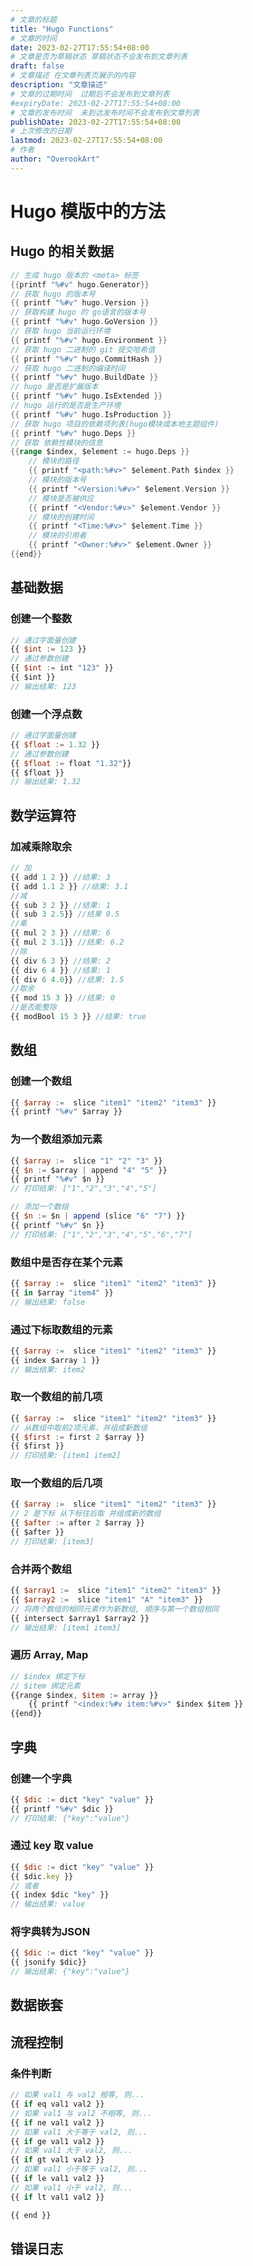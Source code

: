 ```yaml
---
# 文章的标题
title: "Hugo Functions"
# 文章的时间
date: 2023-02-27T17:55:54+08:00
# 文章是否为草稿状态 草稿状态不会发布到文章列表
draft: false
# 文章描述 在文章列表页展示的内容
description: "文章描述"
# 文章的过期时间  过期后不会发布到文章列表
#expiryDate: 2023-02-27T17:55:54+08:00 
# 文章的发布时间  未到达发布时间不会发布到文章列表
publishDate: 2023-02-27T17:55:54+08:00
# 上次修改的日期
lastmod: 2023-02-27T17:55:54+08:00
# 作者
author: "OverookArt"
---
```


# Hugo 模版中的方法  

## Hugo 的相关数据  

``` go
// 生成 hugo 版本的 <meta> 标签
{{printf "%#v" hugo.Generator}}
// 获取 hugo 的版本号
{{ printf "%#v" hugo.Version }}
// 获取构建 hugo 的 go语言的版本号
{{ printf "%#v" hugo.GoVersion }}
// 获取 hugo 当前运行环境
{{ printf "%#v" hugo.Environment }}
// 获取 hugo 二进制的 git 提交哈希值
{{ printf "%#v" hugo.CommitHash }}
// 获取 hugo 二进制的编译时间
{{ printf "%#v" hugo.BuildDate }}
// hugo 是否是扩展版本
{{ printf "%#v" hugo.IsExtended }}
// hugo 运行的是否是生产环境
{{ printf "%#v" hugo.IsProduction }}
// 获取 hugo 项目的依赖项列表(hugo模块或本地主题组件)
{{ printf "%#v" hugo.Deps }}
// 获取 依赖性模块的信息
{{range $index, $element := hugo.Deps }}
    // 模块的路径
    {{ printf "<path:%#v>" $element.Path $index }}
    // 模块的版本号
    {{ printf "<Version:%#v>" $element.Version }}
    // 模块是否被供应
    {{ printf "<Vendor:%#v>" $element.Vendor }}
    // 模块的创建时间
    {{ printf "<Time:%#v>" $element.Time }}
    // 模块的引用者
    {{ printf "<Owner:%#v>" $element.Owner }}
{{end}}
```

## 基础数据  

### 创建一个整数  

``` js
// 通过字面量创建
{{ $int := 123 }}
// 通过参数创建
{{ $int := int "123" }}
{{ $int }}
// 输出结果: 123
```

### 创建一个浮点数  

``` js
// 通过字面量创建
{{ $float := 1.32 }}
// 通过参数创建
{{ $float := float "1.32"}}
{{ $float }}
// 输出结果: 1.32
```

## 数学运算符

### 加减乘除取余  

``` js
// 加
{{ add 1 2 }} //结果: 3
{{ add 1.1 2 }} //结果: 3.1
//减
{{ sub 3 2 }} //结果: 1
{{ sub 3 2.5}} //结果 0.5
//乘
{{ mul 2 3 }} //结果: 6
{{ mul 2 3.1}} //结果: 6.2
//除
{{ div 6 3 }} //结果: 2
{{ div 6 4 }} //结果: 1
{{ div 6 4.0}} //结果: 1.5
//取余
{{ mod 15 3 }} //结果: 0
//是否能整除
{{ modBool 15 3 }} //结果: true
```

## 数组  

### 创建一个数组  

``` js
{{ $array :=  slice "item1" "item2" "item3" }}
{{ printf "%#v" $array }}
```

### 为一个数组添加元素  

```js
{{ $array :=  slice "1" "2" "3" }}
{{ $n := $array | append "4" "5" }}
{{ printf "%#v" $n }}
// 打印结果: ["1","2","3","4","5"]

// 添加一个数组
{{ $n := $n | append (slice "6" "7") }}
{{ printf "%#v" $n }}
// 打印结果: ["1","2","3","4","5","6","7"]
```

### 数组中是否存在某个元素

``` js
{{ $array :=  slice "item1" "item2" "item3" }}
{{ in $array "item4" }}
// 输出结果: false
```

### 通过下标取数组的元素

``` js
{{ $array :=  slice "item1" "item2" "item3" }}
{{ index $array 1 }}
// 输出结果: item2
```

### 取一个数组的前几项

``` js
{{ $array :=  slice "item1" "item2" "item3" }}
// 从数组中取前2项元素，并组成新数组
{{ $first := first 2 $array }}
{{ $first }}
// 打印结果: [item1 item2]
```

### 取一个数组的后几项  

``` js
{{ $array :=  slice "item1" "item2" "item3" }}
// 2 是下标 从下标往后取 并组成新的数组
{{ $after := after 2 $array }}
{{ $after }}
// 打印结果: [item3]
```

### 合并两个数组  

``` js
{{ $array1 :=  slice "item1" "item2" "item3" }}
{{ $array2 :=  slice "item1" "A" "item3" }}
// 将两个数组的相同元素作为新数组, 顺序与第一个数组相同
{{ intersect $array1 $array2 }}
// 输出结果: [item1 item3]
```

### 遍历 Array, Map  

``` js
// $index 绑定下标
// $item 绑定元素
{{range $index, $item := array }}
    {{ printf "<index:%#v item:%#v>" $index $item }}
{{end}}
```

## 字典  

### 创建一个字典

``` js
{{ $dic := dict "key" "value" }}
{{ printf "%#v" $dic }}
// 打印结果: {"key":"value"}
```

### 通过 key 取 value  

``` js
{{ $dic := dict "key" "value" }}
{{ $dic.key }}
// 或者
{{ index $dic "key" }}
// 输出结果: value
```

### 将字典转为JSON

``` js
{{ $dic := dict "key" "value" }}
{{ jsonify $dic}}
// 输出结果: {"key":"value"}
```

## 数据嵌套  

## 流程控制  

### 条件判断  

``` js
// 如果 val1 与 val2 相等, 则...
{{ if eq val1 val2 }}
// 如果 val1 与 val2 不相等, 则...
{{ if ne val1 val2 }}
// 如果 val1 大于等于 val2, 则...
{{ if ge val1 val2 }}
// 如果 val1 大于 val2, 则...
{{ if gt val1 val2 }}
// 如果 val1 小于等于 val2, 则...
{{ if le val1 val2 }}
// 如果 val1 小于 val2, 则...
{{ if lt val1 val2 }}

{{ end }}
```

## 错误日志  